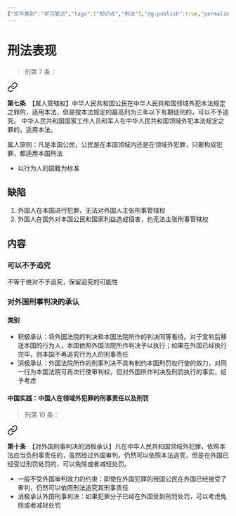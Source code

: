 ```yaml
---
{"文件类别":"学习笔记","tags":["知识点","刑法"],"dg-publish":true,"permalink":"/学习笔记studyup/知识点cheese/属人原则/","dgPassFrontmatter":true,"created":"2024-10-30T15:16:50.899+08:00","updated":"2024-10-30T16:20:33.821+08:00"}
---
```


# 刑法表现
>刑第 7 条：
<div class="transclusion internal-embed is-loaded"><a class="markdown-embed-link" href="////#t7" aria-label="Open link"><svg xmlns="http://www.w3.org/2000/svg" width="24" height="24" viewBox="0 0 24 24" fill="none" stroke="currentColor" stroke-width="2" stroke-linecap="round" stroke-linejoin="round" class="svg-icon lucide-link"><path d="M10 13a5 5 0 0 0 7.54.54l3-3a5 5 0 0 0-7.07-7.07l-1.72 1.71"></path><path d="M14 11a5 5 0 0 0-7.54-.54l-3 3a5 5 0 0 0 7.07 7.07l1.71-1.71"></path></svg></a><div class="markdown-embed">



**第七条**　【属人管辖权】中华人民共和国公民在中华人民共和国领域外犯本法规定之罪的，适用本法，但是按本法规定的最高刑为三年以下有期徒刑的，可以不予追究。
中华人民共和国国家工作人员和军人在中华人民共和国领域外犯本法规定之罪的，适用本法。 

</div></div>


属人原则：凡是本国公民，公民是在本国领域内还是在领域外犯罪，只要构成犯罪，都适用本国刑法
- 以行为人的国籍为标准
## 缺陷
1. 外国人在本国进行犯罪，无法对外国人主张刑事管辖权
2. 外国人在国外对本国公民和国家利益造成侵害，也无法主张刑事管辖权
## 内容
### 可以不予追究
不等于绝对不予追究，保留追究的可能性
### 对外国刑事判决的承认
#### 类别
- 积极承认：将外国法院的判决和本国法院所作的判决同等看待。对于宣判后移送本国的行为人，本国依照外国法院所作判决予以执行；如果在外国已经执行完毕，则本国不再追究行为人的刑事责任
- 消极承认：外国法院所作的刑事判决不具有制约本国刑罚权行使的效力，对同一行为本国法院可再次行使审判权，但对外国所作判决及刑罚执行的事实，给予考虑
#### 中国实践：中国人在领域外犯罪的刑事责任以及刑罚
>刑第 10 条：
<div class="transclusion internal-embed is-loaded"><a class="markdown-embed-link" href="////#t10" aria-label="Open link"><svg xmlns="http://www.w3.org/2000/svg" width="24" height="24" viewBox="0 0 24 24" fill="none" stroke="currentColor" stroke-width="2" stroke-linecap="round" stroke-linejoin="round" class="svg-icon lucide-link"><path d="M10 13a5 5 0 0 0 7.54.54l3-3a5 5 0 0 0-7.07-7.07l-1.72 1.71"></path><path d="M14 11a5 5 0 0 0-7.54-.54l-3 3a5 5 0 0 0 7.07 7.07l1.71-1.71"></path></svg></a><div class="markdown-embed">



**第十条**　【对外国刑事判决的消极承认】凡在中华人民共和国领域外犯罪，依照本法应当负刑事责任的，虽然经过外国审判，仍然可以依照本法追究，但是在外国已经受过刑罚处罚的，可以免除或者减轻处罚。 

</div></div>


- 一般不受外国审判效力的约束：即使在外国犯罪的我国公民在外国已经接受了审判，仍然可以依照刑法追究其刑事责任
- 消极承认外国刑事判决：如果犯罪分子已经在外国受到刑罚处罚，可以考虑免除或者减轻处罚